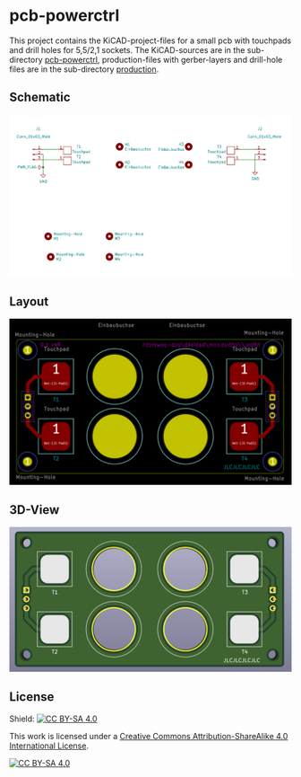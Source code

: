 pcb-powerctrl
=============

This project contains the KiCAD-project-files for a  small pcb with touchpads
and drill holes for 5,5/2,1 sockets. The KiCAD-sources are in the sub-directory
[pcb-powerctrl](pcb-powerctrl), production-files with gerber-layers and drill-hole files are
in the sub-directory [production](production).


Schematic
---------

![](pcb-powerctrl-schematic.png)


Layout
------

![](pcb-powerctrl-layout.png)


3D-View
-------

![](pcb-powerctrl-3D.png)


License
-------

Shield: [![CC BY-SA 4.0][cc-by-sa-shield]][cc-by-sa]

This work is licensed under a
[Creative Commons Attribution-ShareAlike 4.0 International
License][cc-by-sa].

[![CC BY-SA 4.0][cc-by-sa-image]][cc-by-sa]

[cc-by-sa]: http://creativecommons.org/licenses/by-sa/4.0/
[cc-by-sa-image]: https://licensebuttons.net/l/by-sa/4.0/88x31.png
[cc-by-sa-shield]:
https://img.shields.io/badge/License-CC%20BY--SA%204.0-lightgrey.svg
